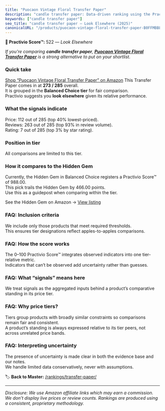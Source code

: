 ```yaml
---
title: "Puocaon Vintage Floral Transfer Paper"
description: "candle transfer paper: Data-driven ranking using the Practivio Score™. Positioned by quality, value, demand, findability, momentum."
keywords: ["candle transfer paper"]
seo_title: "candle transfer paper — Look Elsewhere (2025)"
canonicalURL: "/products/puocaon-vintage-floral-transfer-paper-B0FFMBBLVC/"
---
```


**🚫 Practivio Score™:** 522 — _Look Elsewhere_


*If you're comparing **candle transfer paper**, **[Puocaon Vintage Floral Transfer Paper](https://www.amazon.com/dp/B0FFMBBLVC?tag=practivio-20)** is a strong alternative to put on your shortlist.*
### Quick take
[Shop “Puocaon Vintage Floral Transfer Paper” on Amazon](https://www.amazon.com/dp/B0FFMBBLVC?tag=practivio-20)
This Transfer Paper comes in at **273 / 285** overall.  
It is grouped in the **Balanced Choice tier** for fair comparison.  
Practivio suggests you **look elsewhere** given its relative performance.

### What the signals indicate
Price: 112 out of 285 (top 40% lowest-priced).  
Reviews: 263 out of 285 (top 93% in review volume).  
Rating: 7 out of 285 (top 3% by star rating).  

### Position in tier
All comparisons are limited to this tier.

### How it compares to the Hidden Gem
Currently, the Hidden Gem in Balanced Choice registers a Practivio Score™ of 988.00.  
This pick trails the Hidden Gem by 466.00 points.  
Use this as a guidepost when comparing within the tier.  

See the Hidden Gem on Amazon → [View listing](https://www.amazon.com/dp/B073XRLZ6Z?tag=practivio-20)

### FAQ: Inclusion criteria
We include only those products that meet required thresholds.  
This ensures tier designations reflect apples-to-apples comparisons.

### FAQ: How the score works
The 0–100 Practivio Score™ integrates observed indicators into one tier-relative metric.  
Indicators that can’t be observed add uncertainty rather than guesses.

### FAQ: What “signals” means here
We treat signals as the aggregated inputs behind a product’s comparative standing in its price tier.

### FAQ: Why price tiers?
Tiers group products with broadly similar constraints so comparisons remain fair and consistent.  
A product’s standing is always expressed relative to its tier peers, not across unrelated price bands.

### FAQ: Interpreting uncertainty
The presence of uncertainty is made clear in both the evidence base and our notes.  
We handle limited data conservatively, never with assumptions.


🏷️ **Back to Master:** [/rankings/transfer-paper/](/rankings/transfer-paper/)

---
_Disclosure: We use Amazon affiliate links which may earn a commission. We don’t display live prices or review counts. Rankings are produced using a consistent, proprietary methodology._
